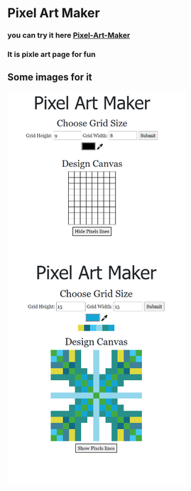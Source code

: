 # Pixel Art Maker
### you can try it here [Pixel-Art-Maker](https://korota-21.github.io/Pixel-Art-Maker/)
### It is pixle art page for fun
## Some images for it
<img src="./img/empty-pixel-art.png" alt="drawing" width="400"/>
<img src="./img/pixel-art.png" alt="drawing" width="400"/>
